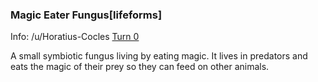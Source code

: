 ### Magic Eater Fungus[lifeforms]

Info: /u/Horatius-Cocles [Turn 0](/r/GodhoodWB/comments/fr5ib1/endless_pantheon_turn_3/fluouup/)

A small symbiotic fungus living by eating magic. It lives in predators and eats the magic of their prey so they can feed on other animals.

